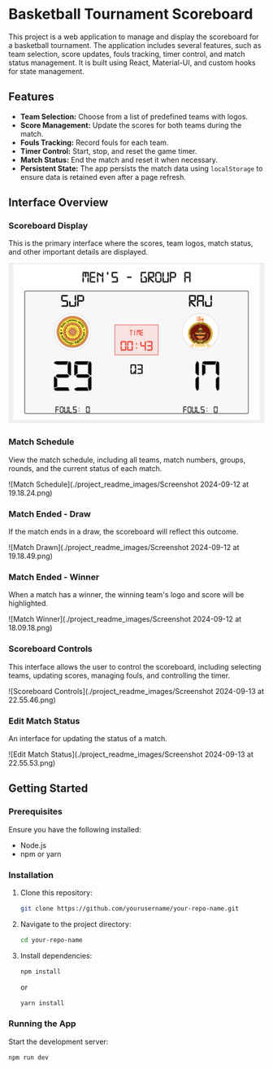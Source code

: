 # Basketball Tournament Scoreboard

This project is a web application to manage and display the scoreboard for a basketball tournament. The application includes several features, such as team selection, score updates, fouls tracking, timer control, and match status management. It is built using React, Material-UI, and custom hooks for state management.

## Features

- **Team Selection:** Choose from a list of predefined teams with logos.
- **Score Management:** Update the scores for both teams during the match.
- **Fouls Tracking:** Record fouls for each team.
- **Timer Control:** Start, stop, and reset the game timer.
- **Match Status:** End the match and reset it when necessary.
- **Persistent State:** The app persists the match data using `localStorage` to ensure data is retained even after a page refresh.

## Interface Overview

### Scoreboard Display

This is the primary interface where the scores, team logos, match status, and other important details are displayed.

![Scoreboard Display](./project_readme_images/scoreboard.png)

### Match Schedule

View the match schedule, including all teams, match numbers, groups, rounds, and the current status of each match.

![Match Schedule](./project_readme_images/Screenshot 2024-09-12 at 19.18.24.png)

### Match Ended - Draw

If the match ends in a draw, the scoreboard will reflect this outcome.

![Match Drawn](./project_readme_images/Screenshot 2024-09-12 at 19.18.49.png)

### Match Ended - Winner

When a match has a winner, the winning team's logo and score will be highlighted.

![Match Winner](./project_readme_images/Screenshot 2024-09-12 at 18.09.18.png)

### Scoreboard Controls

This interface allows the user to control the scoreboard, including selecting teams, updating scores, managing fouls, and controlling the timer.

![Scoreboard Controls](./project_readme_images/Screenshot 2024-09-13 at 22.55.46.png)

### Edit Match Status

An interface for updating the status of a match.

![Edit Match Status](./project_readme_images/Screenshot 2024-09-13 at 22.55.53.png)

## Getting Started

### Prerequisites

Ensure you have the following installed:

- Node.js
- npm or yarn

### Installation

1. Clone this repository:

    ```bash
    git clone https://github.com/yourusername/your-repo-name.git
    ```

2. Navigate to the project directory:

    ```bash
    cd your-repo-name
    ```

3. Install dependencies:

    ```bash
    npm install
    ```

    or

    ```bash
    yarn install
    ```

### Running the App

Start the development server:

```bash
npm run dev
